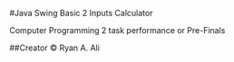 #Java Swing Basic 2 Inputs Calculator 

Computer Programming 2 task performance or Pre-Finals

##Creator
© Ryan A. Ali

